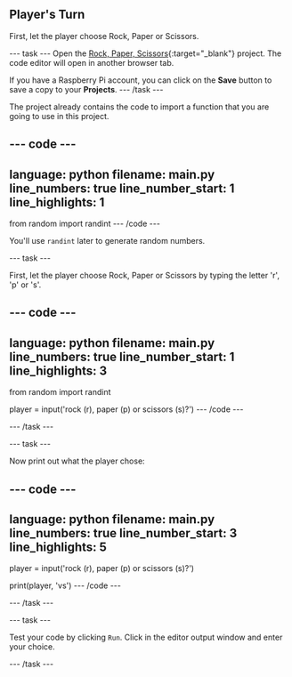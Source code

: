 ## Player's Turn

First, let the player choose Rock, Paper or Scissors. 

--- task ---
Open the [Rock, Paper, Scissors](https://editor.raspberrypi.org/en/projects/rock-paper-scissors-starter){:target="_blank"} project. The code editor will open in another browser tab.

If you have a Raspberry Pi account, you can click on the **Save** button to save a copy to your **Projects**.
--- /task ---

The project already contains the code to import a function that you are going to use in this project. 

--- code ---
---
language: python
filename: main.py
line_numbers: true
line_number_start: 1
line_highlights: 1
---
from random import randint
--- /code ---
  
You'll use `randint` later to generate random numbers.

--- task ---

First, let the player choose Rock, Paper or Scissors by typing the letter 'r', 'p' or 's'. 

--- code ---
---
language: python
filename: main.py
line_numbers: true
line_number_start: 1
line_highlights: 3
---
from random import randint
  
player = input('rock (r), paper (p) or scissors (s)?')
--- /code ---

--- /task ---

--- task ---

Now print out what the player chose:

--- code ---
---
language: python
filename: main.py
line_numbers: true
line_number_start: 3
line_highlights: 5
---
player = input('rock (r), paper (p) or scissors (s)?')

print(player, 'vs')
--- /code ---

--- /task ---  

--- task ---

Test your code by clicking `Run`. Click in the editor output window and enter your choice. 

--- /task ---  




